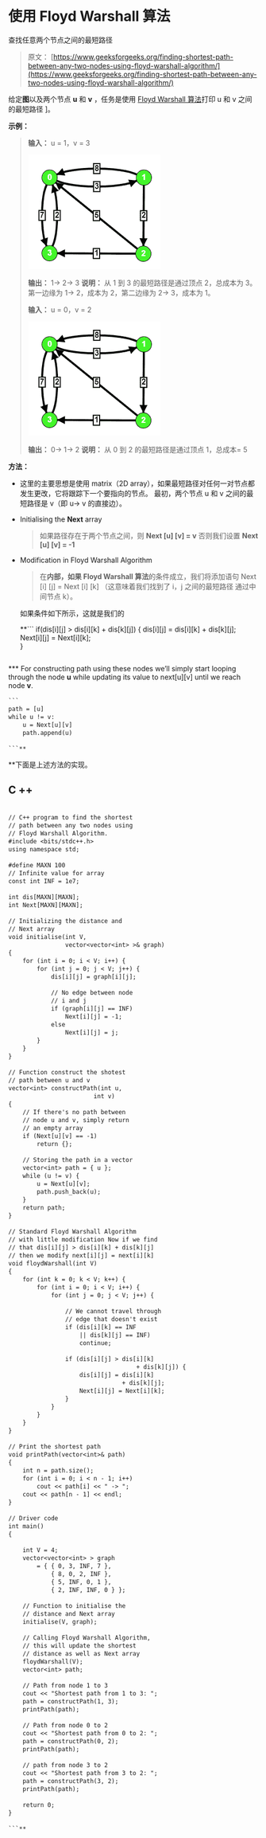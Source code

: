 # 使用 Floyd Warshall 算法

查找任意两个节点之间的最短路径

> 原文： [https://www.geeksforgeeks.org/finding-shortest-path-between-any-two-nodes-using-floyd-warshall-algorithm/](https://www.geeksforgeeks.org/finding-shortest-path-between-any-two-nodes-using-floyd-warshall-algorithm/)

给定**图**以及两个节点 **u** 和 **v** ，任务是使用 [Floyd Warshall 算法](http://www.geeksforgeeks.org/dynamic-programming-set-16-floyd-warshall-algorithm/)打印 u 和 v 之间的最短路径 ]。

**示例：**

> **输入：** u = 1，v = 3
> 
> ![](img/d5ed1e28049e26e9af1d9f3d53692d97.png)
> 
> **输出：** 1-> 2-> 3
> **说明：**
> 从 1 到 3 的最短路径是通过顶点 2，总成本为 3。
> 第一边缘为 1-> 2，成本为 2，第二边缘为 2-> 3，成本为 1。
> 
> **输入：** u = 0，v = 2
> 
> ![](img/d5ed1e28049e26e9af1d9f3d53692d97.png)
> 
> **输出：** 0-> 1-> 2
> **说明：**
> 从 0 到 2 的最短路径是通过顶点 1，总成本= 5

**方法：**

*   这里的主要思想是使用 matrix（2D array），如果最短路径对任何一对节点都发生更改，它将跟踪下一个要指向的节点。 最初，两个节点 u 和 v 之间的最短路径是 v（即 u-> v 的直接边）。
*   Initialising the **Next** array

    > 如果路径存在于两个节点之间，则 **Next [u] [v] = v**
    > 否则我们设置 **Next [u] [v] = -1**

*   Modification in Floyd Warshall Algorithm

    > 在**内部，如果 Floyd Warshall 算法**的条件成立，我们将添加语句 Next [i] [j] = Next [i] [k]
    > （这意味着我们找到了 i，j 之间的最短路径 通过中间节点 k）。

    如果条件如下所示，这就是我们的

     **```
    if(dis[i][j] > dis[i][k] + dis[k][j])
    {
        dis[i][j] = dis[i][k] + dis[k][j];
        Next[i][j] = Next[i][k];    
    }

    ```** 
***   For constructing path using these nodes we’ll simply start looping through the node **u** while updating its value to next[u][v] until we reach node **v**.

    ```
    path = [u]
    while u != v:
        u = Next[u][v]
        path.append(u)

    ```** 

 **下面是上述方法的实现。

## C ++

```

// C++ program to find the shortest  
// path between any two nodes using  
// Floyd Warshall Algorithm.  
#include <bits/stdc++.h>  
using namespace std;  

#define MAXN 100  
// Infinite value for array  
const int INF = 1e7;  

int dis[MAXN][MAXN];  
int Next[MAXN][MAXN];  

// Initializing the distance and  
// Next array  
void initialise(int V,  
                vector<vector<int> >& graph)  
{  
    for (int i = 0; i < V; i++) {  
        for (int j = 0; j < V; j++) {  
            dis[i][j] = graph[i][j];  

            // No edge between node  
            // i and j  
            if (graph[i][j] == INF)  
                Next[i][j] = -1;  
            else
                Next[i][j] = j;  
        }  
    }  
}  

// Function construct the shotest  
// path between u and v  
vector<int> constructPath(int u,  
                        int v)  
{  
    // If there's no path between  
    // node u and v, simply return  
    // an empty array  
    if (Next[u][v] == -1)  
        return {};  

    // Storing the path in a vector  
    vector<int> path = { u };  
    while (u != v) {  
        u = Next[u][v];  
        path.push_back(u);  
    }  
    return path;  
}  

// Standard Floyd Warshall Algorithm  
// with little modification Now if we find  
// that dis[i][j] > dis[i][k] + dis[k][j]  
// then we modify next[i][j] = next[i][k]  
void floydWarshall(int V)  
{  
    for (int k = 0; k < V; k++) {  
        for (int i = 0; i < V; i++) {  
            for (int j = 0; j < V; j++) {  

                // We cannot travel through  
                // edge that doesn't exist  
                if (dis[i][k] == INF  
                    || dis[k][j] == INF)  
                    continue;  

                if (dis[i][j] > dis[i][k]  
                                    + dis[k][j]) {  
                    dis[i][j] = dis[i][k]  
                                + dis[k][j];  
                    Next[i][j] = Next[i][k];  
                }  
            }  
        }  
    }  
}  

// Print the shortest path  
void printPath(vector<int>& path)  
{  
    int n = path.size();  
    for (int i = 0; i < n - 1; i++)  
        cout << path[i] << " -> ";  
    cout << path[n - 1] << endl;  
}  

// Driver code  
int main()  
{  

    int V = 4;  
    vector<vector<int> > graph  
        = { { 0, 3, INF, 7 },  
            { 8, 0, 2, INF },  
            { 5, INF, 0, 1 },  
            { 2, INF, INF, 0 } };  

    // Function to initialise the  
    // distance and Next array  
    initialise(V, graph);  

    // Calling Floyd Warshall Algorithm,  
    // this will update the shortest  
    // distance as well as Next array  
    floydWarshall(V);  
    vector<int> path;  

    // Path from node 1 to 3  
    cout << "Shortest path from 1 to 3: ";  
    path = constructPath(1, 3);  
    printPath(path);  

    // Path from node 0 to 2  
    cout << "Shortest path from 0 to 2: ";  
    path = constructPath(0, 2);  
    printPath(path);  

    // path from node 3 to 2  
    cout << "Shortest path from 3 to 2: ";  
    path = constructPath(3, 2);  
    printPath(path);  

    return 0;  
}  

```**